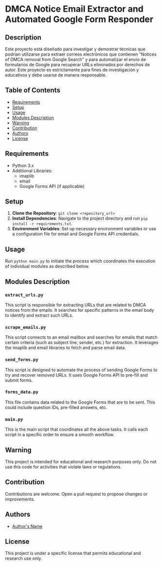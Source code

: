 # DMCA Notice Email Extractor and Automated Google Form Responder

## Description

Este proyecto está diseñado para investigar y demostrar técnicas que podrían utilizarse para extraer correos electrónicos que contienen "Notices of DMCA removal from Google Search" y para automatizar el envío de formularios de Google para recuperar URLs eliminados por derechos de autor. Este proyecto es estrictamente para fines de investigación y educativos y debe usarse de manera responsable.

## Table of Contents

- [Requirements](#requirements)
- [Setup](#setup)
- [Usage](#usage)
- [Modules Description](#modules-description)
- [Warning](#warning)
- [Contribution](#contribution)
- [Authors](#authors)
- [License](#license)

## Requirements

- Python 3.x
- Additional Libraries:
  - imaplib
  - email
  - Google Forms API (if applicable)

## Setup

1. **Clone the Repository**: `git clone <repository_url>`
2. **Install Dependencies**: Navigate to the project directory and run `pip install -r requirements.txt`.
3. **Environment Variables**: Set up necessary environment variables or use a configuration file for email and Google Forms API credentials.

## Usage

Run `python main.py` to initiate the process which coordinates the execution of individual modules as described below.

## Modules Description

### `extract_urls.py`
This script is responsible for extracting URLs that are related to DMCA notices from the emails. It searches for specific patterns in the email body to identify and extract such URLs.

### `scrape_emails.py`
This script connects to an email mailbox and searches for emails that match certain criteria (such as subject line, sender, etc.) for extraction. It leverages the imaplib and email libraries to fetch and parse email data.

### `send_forms.py`
This script is designed to automate the process of sending Google Forms to try and recover removed URLs. It uses Google Forms API to pre-fill and submit forms.

### `forms_data.py`
This file contains data related to the Google Forms that are to be sent. This could include question IDs, pre-filled answers, etc.

### `main.py`
This is the main script that coordinates all the above tasks. It calls each script in a specific order to ensure a smooth workflow.

## Warning

This project is intended for educational and research purposes only. Do not use this code for activities that violate laws or regulations.

## Contribution

Contributions are welcome. Open a pull request to propose changes or improvements.

## Authors

- [Author's Name](mailto:author@email.com)

## License

This project is under a specific license that permits educational and research use only.

